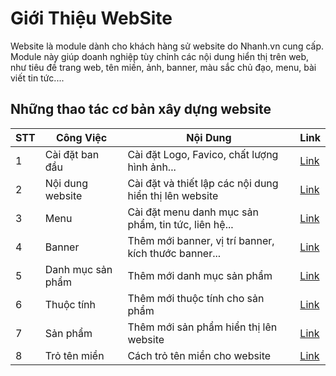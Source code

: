 # Giới Thiệu WebSite

Website là module dành cho khách hàng sử website do Nhanh.vn cung cấp. Module này giúp doanh nghiệp tùy chỉnh các nội dung hiển thị trên web, như tiêu đề trang web, tên miền, ảnh, banner, màu sắc chủ đạo, menu, bài viết tin tức....

## Những thao tác cơ bản xây dựng website

| STT | Công Việc | Nội Dung | Link |
|-----|-----------|----------|------|
| 1 | Cài đặt ban đầu | Cài đặt Logo, Favico, chất lượng hình ảnh...| [Link ](https://manual.nhanh.vn/website/cat-dat-website)|
| 2 | Nội dung website | Cài đặt và thiết lập các nội dung hiển thị lên website | [Link ](https://manual.nhanh.vn/website/noi-dung-website)|
| 3 | Menu | Cài đặt menu danh mục sản phẩm, tin tức, liên hệ... | [Link ](https://manual.nhanh.vn/website/quan-ly-menu)|
| 4 | Banner | Thêm mới banner, vị trí banner, kích thước banner...| [Link ](https://manual.nhanh.vn/website/banner)|
| 5 | Danh mục sản phẩm | Thêm mới danh mục sản phẩm | [Link](https://manual.nhanh.vn/san-pham/danh-muc-san-pham) |
| 6 | Thuộc tính | Thêm mới thuộc tính cho sản phẩm | [Link](https://manual.nhanh.vn/san-pham/them-san-pham/tao-thuoc-tinh-cho-san-pham) |
| 7 | Sản phẩm | Thêm mới sản phẩm hiển thị lên website | [Link](https://manual.nhanh.vn/san-pham/them-san-pham/them-san-pham) |
| 8 | Trỏ tên miền | Cách trỏ tên miền cho website | [Link](https://manual.nhanh.vn/website/ten-mien/cach-tro-ten-mien) |
